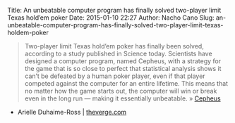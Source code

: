 Title: An unbeatable computer program has finally solved two-player limit Texas hold’em poker
Date: 2015-01-10 22:27
Author: Nacho Cano
Slug: an-unbeatable-computer-program-has-finally-solved-two-player-limit-texas-holdem-poker

> Two-player limit Texas hold’em poker has finally been solved,
> according to a study published in Science today. Scientists have
> designed a computer program, named Cepheus, with a strategy for the
> game that is so close to perfect that statistical analysis shows it
> can’t be defeated by a human poker player, even if that player
> competed against the computer for an entire lifetime. This means that
> no matter how the game starts out, the computer will win or break even
> in the long run — making it essentially unbeatable. » [Cepheus][]

- Arielle Duhaime-Ross | [theverge.com][]

  [Cepheus]: http://poker.srv.ualberta.ca/
    "Cepheus"
  [theverge.com]: http://www.theverge.com/2015/1/8/7516219/Texas-Hold-Em-poker-solved-computer-program-cepheus
    "An unbeatable computer program has finally solved two-player limit Texas hold'em poker"
